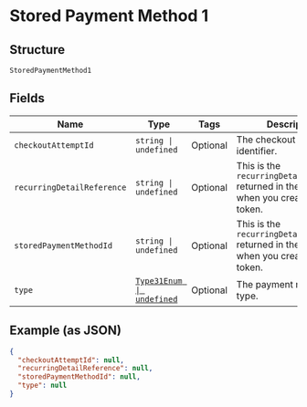 
# Stored Payment Method 1

## Structure

`StoredPaymentMethod1`

## Fields

| Name | Type | Tags | Description |
|  --- | --- | --- | --- |
| `checkoutAttemptId` | `string \| undefined` | Optional | The checkout attempt identifier. |
| `recurringDetailReference` | `string \| undefined` | Optional | This is the `recurringDetailReference` returned in the response when you created the token. |
| `storedPaymentMethodId` | `string \| undefined` | Optional | This is the `recurringDetailReference` returned in the response when you created the token. |
| `type` | [`Type31Enum \| undefined`](../../doc/models/type-31-enum.md) | Optional | The payment method type. |

## Example (as JSON)

```json
{
  "checkoutAttemptId": null,
  "recurringDetailReference": null,
  "storedPaymentMethodId": null,
  "type": null
}
```

